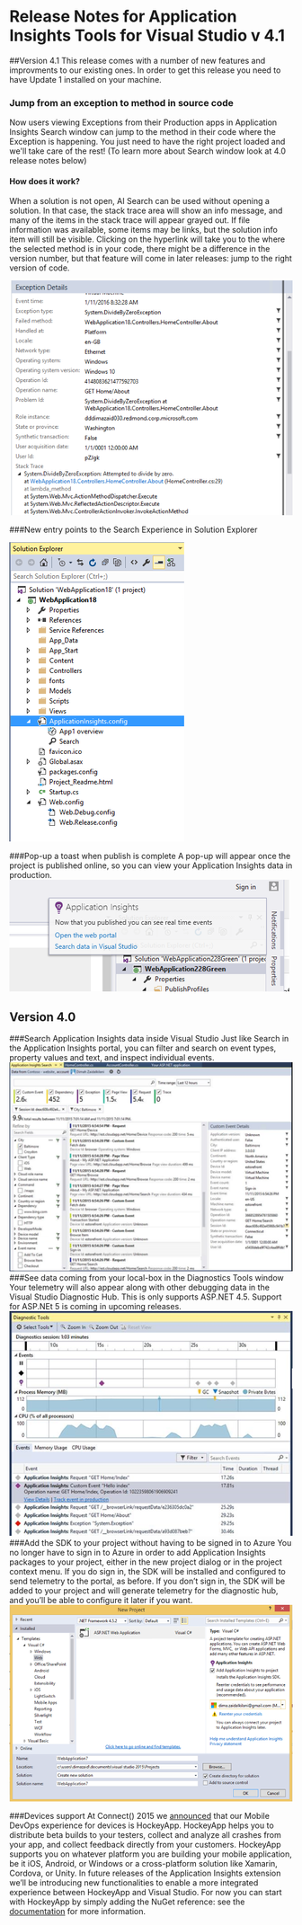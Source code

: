 <properties 
	pageTitle="Release notes for Application Insights Logging Adapters" 
	description="The latest updates." 
	services="application-insights" 
    documentationCenter=""
	authors="alancameronwills" 
	manager="douge"/>
<tags 
	ms.service="application-insights" 
	ms.workload="tbd" 
	ms.tgt_pltfrm="ibiza" 
	ms.devlang="na" 
	ms.topic="article" 
	ms.date="12/21/2015" 
	ms.author="abaranch"/>
 
# Release Notes for Application Insights Tools for Visual Studio v 4.1

##Version 4.1
This release comes with a number of new features and improvments to our existing ones. In order to get this release you need to have Update 1 installed on your machine.
### Jump from an exception to method in source code
Now users viewing Exceptions from their Production apps in Application Insights Search window can jump to the method in their code where the Exception is happening. You just need to have the right project loaded and we'll take care of the rest! (To learn more about Search window look at 4.0 release notes below)

#### How does it work?
When a solution is not open, AI Search can be used without opening a solution.  In that case, the stack trace area will show an info message, and many of the items in the stack trace will appear grayed out.
If file information was available, some items may be links, but the solution info item will still be visible.
Clicking on the hyperlink will take you to the where the selected method is in your code, there might be a difference in the version number, but that feature will come in later releases: jump to the right version of code.

![Clicking on Exception](./media/app-insights-release-notes-vsix/jumptocode.png)

###New entry points to the Search Experience in Solution Explorer 

![Entry Point in Solution Explorer](./media/app-insights-release-notes-vsix/searchentry.png)


###Pop-up a toast when publish is complete
A pop-up will appear once the project is published online, so you can view your Application Insights data in production.
![Popup](./media/app-insights-release-notes-vsix/publishtoast.png)
## Version 4.0

###Search Application Insights data inside Visual Studio
Just like Search in the Application Insights portal, you can filter and search on event types, property values and text, and inspect individual events.
![Search window](./media/app-insights-release-notes-vsix/search.png)
###See data coming from your local-box in the Diagnostics Tools window
Your telemetry will also appear along with other debugging data in the Visual Studio Diagnostic Hub. This is only supports ASP.NET 4.5. Support for ASP.NEt 5 is coming in upcoming releases.
![Diagnostics hub window](./media/app-insights-release-notes-vsix/diagtools.png)
###Add the SDK to your project without having to be signed in to Azure
You no longer have to sign in to Azure in order to add Application Insights packages to your project, either in the new project dialog or in the project context menu. If you do sign in, the SDK will be installed and configured to send telemetry to the portal, as before.  If you don’t sign in, the SDK will be added to your project and will generate telemetry for the diagnostic hub, and you’ll be able to configure it later if you want.
![New Project Dialog](./media/app-insights-release-notes-vsix/newproject.png)

###Devices support
At Connect() 2015 we [announced] that our Mobile DevOps experience for devices is HockeyApp. HockeyApp helps you to distribute beta builds to your testers, collect and analyze all crashes from your app, and collect feedback directly from your customers. 
HockeyApp supports you on whatever platform you are building your mobile application, be it iOS, Android, or Windows or a cross-platform solution like Xamarin, Cordova, or Unity.
In future releases of the Application Insights extension we’ll be introducing new functionalities to enable a more integrated experience between HockeyApp and Visual Studio. For now you can start with HockeyApp by simply adding the NuGet reference: see the [documentation] for more information. 

<!--Link references-->

[announced]: https://azure.microsoft.com/en-us/blog/deep-diagnostics-for-web-apps-with-application-insights/
[documentation]: http://support.hockeyapp.net/kb/client-integration-windows-and-windows-phone

 